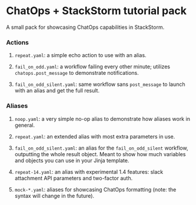 # ChatOps + StackStorm tutorial pack

A small pack for showcasing ChatOps capabilities in StackStorm.

### Actions

1. `repeat.yaml`: a simple echo action to use with an alias.

2. `fail_on_odd.yaml`: a workflow failing every other minute; utilizes `chatops.post_message` to demonstrate notifications.

3. `fail_on_odd_silent.yaml`: same workflow sans `post_message` to launch with an alias and get the full result.

### Aliases

1. `noop.yaml`: a very simple no-op alias to demonstrate how aliases work in general.

2. `repeat.yaml`: an extended alias with most extra parameters in use.

3. `fail_on_odd_silent.yaml`: an alias for the `fail_on_odd_silent` workflow, outputting the whole result object. Meant to show how much variables and objects you can use in your Jinja template.

4. `repeat-14.yaml`: an alias with experimental 1.4 features: slack attachment API parameters and two-factor auth.

5. `mock-*.yaml`: aliases for showcasing ChatOps formatting (note: the syntax will change in the future).
